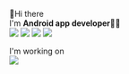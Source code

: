👋Hi there</br>   I'm <b>Android app developer</b>👨‍💻
<br/>
<a href="https://notion.so/" target="_blank"><img src="https://img.shields.io/badge/-Notion-000000?style=flat-square&logo=Notion&logoColor=ffffff"/></a>
<a href="https://www.tistory.com/" target="_blank"><img src="https://img.shields.io/badge/-Tistory-000000?style=flat-square&logo=Tistory&logoColor=ffffff"/></a>
<a href="https://https://www.instagram.com/_the9o_/" target="_blank"><img src="https://img.shields.io/badge/-Instagram-E4405F?style=flat-square&logo=Notion&logoColor=ffffff"/></a>
<a href="fjrlvkdlxj@gmail.com" target="_blank"><img src="https://img.shields.io/badge/-Gmail-EA4335?style=flat-square&logo=Notion&logoColor=ffffff"/></a>

  I'm working on
<br/>
<img src="https://img.shields.io/badge/-Kotlin-000000?style=flat-square&logo=Kotlin&logoColor=ffffff"/></a>


<!-- <h2 align="left"> 🌏 Contect </h2> 


![Anurag's GitHub stats](https://github-readme-stats.vercel.app/api?username=DeokWooAhn&&show_icons=true&theme=radical)


<!--
**DeokWooAhn/DeokWooAhn** is a ✨ _special_ ✨ repository because its `README.md` (this file) appears on your GitHub profile.

Here are some ideas to get you started:

- 👯 I’m looking to collaborate on ...
- 🤔 I’m looking for help with ...
- 🔭 I’m currently working on 
- 🌱 I’m currently learning ...
- 💬 Ask me about ...
- 📫 How to reach me: ...
- 😄 Pronouns: ...
- ⚡ Fun fact: ...
-->
